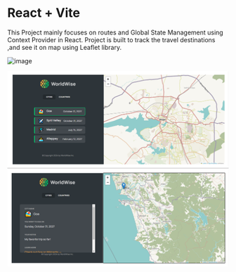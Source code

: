 # React + Vite

This Project mainly focuses on routes and Global State Management using Context Provider in React.
Project is built to track the travel destinations ,and see it on map using Leaflet library.

![image](https://github.com/user-attachments/assets/2ff75b1a-bbf3-4195-96dd-64436639e2ce)

![image](image.png)
![image](image-1.png)
